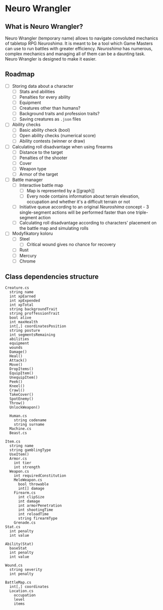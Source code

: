 # Neuro Wrangler
## What is Neuro Wrangler?
Neuro Wrangler (temporary name) allows to navigate convoluted mechanics of tabletop RPG _Neuroshima_. It is meant to be a tool which Game Masters can use to run battles with greater efficiency. _Neuroshima_ has numerous, complex mechanics and managing all of them can be a daunting task. Neuro Wrangler is designed to make it easier.  
## Roadmap
- [ ] Storing data about a character
	- [ ] Stats and abilities
	- [ ] Penalties for every ability
	- [ ] Equipment
	- [ ] Creatures other than humans?
	- [ ] Background traits and profession traits?
	- [ ] Saving creatures as `.json` files
- [ ] Ability checks
	- [ ] Basic ability check (bool)
	- [ ] Open ability checks (numerical score)
	- [ ] Ability contests (winner or draw)
- [ ]  Calculating roll disadvantage when using firearms
	- [ ] Distance to the target
	- [ ] Penalties of the shooter
	- [ ] Cover
	- [ ] Weapon type
	- [ ] Armor of the target
- [ ] Battle manager
	- [ ] Interactive battle map
		- [ ] Map is represented by a [[graph]]
		- [ ] Every node contains information about terrain elevation, occupation and whether it's a difficult terrain or not
	- [ ] Initiative queue according to an original _Neuroshima_ concept - 3 single-segment actions will be performed faster than one triple-segment action
	- [ ] Calculating roll disadvantage according to characters' placement on the battle map and simulating rolls
- [ ] Modyfikatory koloru
	- [ ] Steel
		- [ ] Critical wound gives no chance for recovery
	- [ ] Rust
	- [ ] Mercury
	- [ ] Chrome

## Class dependencies structure

```
Creature.cs
  string name
  int xpEarned
  int xpExpended
  int xpTotal
  string backgroundTrait
  string proffessionTrait
  bool alive
  int maxHealth
  int[,] coordinatesPosition
  string posture
  int segmentsRemaining
  abilities
  equipment
  wounds
  Damage()
  Heal()
  Attack()
  Move()
  DropItems()
  EquipItem()
  UnequipItem()
  Peek()
  Kneel()
  Crawl()
  TakeCover()
  SpotEnemy()
  Throw()
  UnlockWeapon()

  Human.cs
    string codename
    string surname
  Machine.cs
  Beast.cs

Item.cs
  string name
  string gamblingType
  UseItem()
  Armor.cs
    int tier
    int strength
  Weapon.cs
    int requiredConstitution
    MeleWeapon.cs
      bool throwable
      int[] damage
    Firearm.cs
      int clipSize
      int damage
      int armorPenetration
      int shootingTime
      int reloadTime
      string firearmType
    Grenade.cs
Stat.cs
  int penalty
  int value
  
Ability(Stat)
  baseStat
  int penalty
  int value

Wound.cs
  string severity
  int penalty

BattleMap.cs
  int[,] coordinates
  Location.cs
    occupation
    level
    items
```